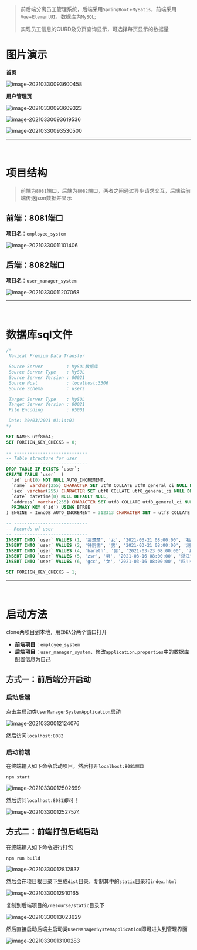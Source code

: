 > 前后端分离员工管理系统，后端采用`SpringBoot`+`MyBatis`，前端采用`Vue`+`ElementUI`，数据库为`MySQL`;
>
> 实现员工信息的CURD及分页查询显示，可选择每页显示的数据量

# 图片演示

**首页**

![image-20210330093600458](https://gitee.com/zhong_siru/images/raw/master//img/image-20210330093600458.png)

**用户管理页**

![image-20210330093609323](https://gitee.com/zhong_siru/images/raw/master//img/image-20210330093609323.png)

![image-20210330093619536](https://gitee.com/zhong_siru/images/raw/master//img/image-20210330093619536.png)

![image-20210330093530500](https://gitee.com/zhong_siru/images/raw/master//img/image-20210330093530500.png)



---

<br>



# 项目结构

> 前端为`8081`端口，后端为`8082`端口，两者之间通过异步请求交互，后端给前端传送json数据并显示

## 前端：8081端口

**项目名**：`employee_system`

![image-20210330011101406](https://gitee.com/zhong_siru/images/raw/master//img/image-20210330011101406.png)

## 后端：8082端口

**项目名**：`user_manager_system`

![image-20210330011207068](https://gitee.com/zhong_siru/images/raw/master//img/image-20210330011207068.png)

---

<br>




# 数据库sql文件

```sql
/*
 Navicat Premium Data Transfer

 Source Server         : MySQL数据库
 Source Server Type    : MySQL
 Source Server Version : 80021
 Source Host           : localhost:3306
 Source Schema         : users

 Target Server Type    : MySQL
 Target Server Version : 80021
 File Encoding         : 65001

 Date: 30/03/2021 01:14:01
*/

SET NAMES utf8mb4;
SET FOREIGN_KEY_CHECKS = 0;

-- ----------------------------
-- Table structure for user
-- ----------------------------
DROP TABLE IF EXISTS `user`;
CREATE TABLE `user`  (
  `id` int(0) NOT NULL AUTO_INCREMENT,
  `name` varchar(255) CHARACTER SET utf8 COLLATE utf8_general_ci NULL DEFAULT NULL,
  `sex` varchar(255) CHARACTER SET utf8 COLLATE utf8_general_ci NULL DEFAULT NULL,
  `date` datetime(0) NULL DEFAULT NULL,
  `address` varchar(255) CHARACTER SET utf8 COLLATE utf8_general_ci NULL DEFAULT NULL,
  PRIMARY KEY (`id`) USING BTREE
) ENGINE = InnoDB AUTO_INCREMENT = 312313 CHARACTER SET = utf8 COLLATE = utf8_general_ci ROW_FORMAT = Dynamic;

-- ----------------------------
-- Records of user
-- ----------------------------
INSERT INTO `user` VALUES (1, '高楚楚', '女', '2021-03-21 08:00:00', '福建省福州市');
INSERT INTO `user` VALUES (2, '钟嗣儒', '男', '2021-03-21 08:00:00', '湖北省武汉市');
INSERT INTO `user` VALUES (4, 'bareth', '男', '2021-03-23 08:00:00', '湖南省长沙市');
INSERT INTO `user` VALUES (5, 'zsr', '男', '2021-03-16 08:00:00', '浙江省杭州市');
INSERT INTO `user` VALUES (6, 'gcc', '女', '2021-03-16 08:00:00', '四川省重庆市');

SET FOREIGN_KEY_CHECKS = 1;

```

---

<br>

# 启动方法

clone两项目到本地，用`IDEA`分两个窗口打开

+ **前端项目**：`employee_system`
+ **后端项目**：`user_manager_system`，修改`application.properties`中的数据库配置信息为自己

## 方式一：前后端分开启动

### 启动后端

点击主启动类`UserManagerSystemApplication`启动

![image-20210330012124076](https://gitee.com/zhong_siru/images/raw/master//img/image-20210330012124076.png)

然后访问`localhost:8082`

### 启动前端

在终端输入如下命令启动项目，然后打开`localhost:8081端口`

```shell
npm start 
```

![image-20210330012502699](https://gitee.com/zhong_siru/images/raw/master//img/image-20210330012502699.png)

然后访问`localhost:8081`即可！

![image-20210330012527574](https://gitee.com/zhong_siru/images/raw/master//img/image-20210330012527574.png)

## 方式二：前端打包后端启动

在终端输入如下命令进行打包

```shell
npm run build
```

![image-20210330012812837](https://gitee.com/zhong_siru/images/raw/master//img/image-20210330012812837.png)

然后会在项目根目录下生成`dist`目录，复制其中的`static`目录和`index.html`

![image-20210330012910165](https://gitee.com/zhong_siru/images/raw/master//img/image-20210330012910165.png)

复制到后端项目的`/resourse/static`目录下

![image-20210330013023629](https://gitee.com/zhong_siru/images/raw/master//img/image-20210330013023629.png)

然后直接启动后端主启动类`UserManagerSystemApplication`即可进入到管理界面

![image-20210330013100283](https://gitee.com/zhong_siru/images/raw/master//img/image-20210330013100283.png)
